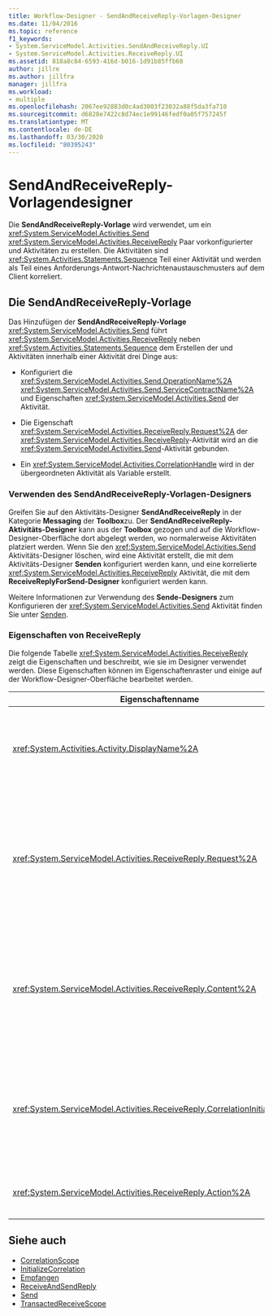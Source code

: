 ```yaml
---
title: Workflow-Designer - SendAndReceiveReply-Vorlagen-Designer
ms.date: 11/04/2016
ms.topic: reference
f1_keywords:
- System.ServiceModel.Activities.SendAndReceiveReply.UI
- System.ServiceModel.Activities.ReceiveReply.UI
ms.assetid: 818a8c84-6593-416d-b016-1d91b85ffb68
author: jillre
ms.author: jillfra
manager: jillfra
ms.workload:
- multiple
ms.openlocfilehash: 2067ee92883d0c4ad3003f23032a88f5da3fa710
ms.sourcegitcommit: d6828e7422c8d74ec1e99146fedf0a05f757245f
ms.translationtype: MT
ms.contentlocale: de-DE
ms.lasthandoff: 03/30/2020
ms.locfileid: "80395243"
---
```

# <a name="sendandreceivereply-template-designer"></a>SendAndReceiveReply-Vorlagendesigner

Die **SendAndReceiveReply-Vorlage** wird verwendet, um ein <xref:System.ServiceModel.Activities.Send> <xref:System.ServiceModel.Activities.ReceiveReply> Paar vorkonfigurierter und Aktivitäten zu erstellen. Die Aktivitäten sind <xref:System.Activities.Statements.Sequence> Teil einer Aktivität und werden als Teil eines Anforderungs-Antwort-Nachrichtenaustauschmusters auf dem Client korreliert.

## <a name="the-sendandreceivereply-template"></a>Die SendAndReceiveReply-Vorlage

Das Hinzufügen der **SendAndReceiveReply-Vorlage** <xref:System.ServiceModel.Activities.Send> führt <xref:System.ServiceModel.Activities.ReceiveReply> neben <xref:System.Activities.Statements.Sequence> dem Erstellen der und Aktivitäten innerhalb einer Aktivität drei Dinge aus:

- Konfiguriert die <xref:System.ServiceModel.Activities.Send.OperationName%2A> <xref:System.ServiceModel.Activities.Send.ServiceContractName%2A> und Eigenschaften <xref:System.ServiceModel.Activities.Send> der Aktivität.

- Die Eigenschaft <xref:System.ServiceModel.Activities.ReceiveReply.Request%2A> der <xref:System.ServiceModel.Activities.ReceiveReply>-Aktivität wird an die <xref:System.ServiceModel.Activities.Send>-Aktivität gebunden.

- Ein <xref:System.ServiceModel.Activities.CorrelationHandle> wird in der übergeordneten Aktivität als Variable erstellt.

### <a name="use-the-sendandreceivereply-template-designer"></a>Verwenden des SendAndReceiveReply-Vorlagen-Designers

Greifen Sie auf den Aktivitäts-Designer **SendAndReceiveReply** in der Kategorie **Messaging** der **Toolbox**zu. Der **SendAndReceiveReply-Aktivitäts-Designer** kann aus der **Toolbox** gezogen und auf die Workflow-Designer-Oberfläche dort abgelegt werden, wo normalerweise Aktivitäten platziert werden. Wenn Sie den <xref:System.ServiceModel.Activities.Send> Aktivitäts-Designer löschen, wird eine Aktivität erstellt, die mit dem Aktivitäts-Designer **Senden** konfiguriert werden kann, und eine korrelierte <xref:System.ServiceModel.Activities.ReceiveReply> Aktivität, die mit dem **ReceiveReplyForSend-Designer** konfiguriert werden kann.

Weitere Informationen zur Verwendung des **Sende-Designers** zum Konfigurieren der <xref:System.ServiceModel.Activities.Send> Aktivität finden Sie unter [Senden](../workflow-designer/send-activity-designer.md).

### <a name="properties-of-receivereply"></a>Eigenschaften von ReceiveReply

Die folgende Tabelle <xref:System.ServiceModel.Activities.ReceiveReply> zeigt die Eigenschaften und beschreibt, wie sie im Designer verwendet werden. Diese Eigenschaften können im Eigenschaftenraster und einige auf der Workflow-Designer-Oberfläche bearbeitet werden.

| Eigenschaftenname | Erforderlich | Verwendung |
|-|----------|-|
| <xref:System.Activities.Activity.DisplayName%2A> | False | Der optionale Anzeigename der <xref:System.ServiceModel.Activities.ReceiveReply>-Aktivität. Der Standardwert lautet ReceiveReplyForSend.<br /><br /> Obwohl die Verwendung eines nicht standardmäßigen <xref:System.Activities.Activity.DisplayName%2A> Werts für die Anzeigenicht unbedingt erforderlich ist, ist es am besten, einen solchen Wert zu verwenden. |
| <xref:System.ServiceModel.Activities.ReceiveReply.Request%2A> | True | Verweis auf die dieser <xref:System.ServiceModel.Activities.Send>-Aktivität zugeordnete <xref:System.ServiceModel.Activities.ReceiveReply>-Aktivität. Diese Eigenschaft darf nicht **null**sein. <xref:System.ServiceModel.Activities.Send>und <xref:System.ServiceModel.Activities.ReceiveReply> Aktivitäten werden zusammen auf dem Client verwendet, um ein Anforderungs-/Antwort-Messagingmuster zu modellieren. Diese Eigenschaft gibt an, welche <xref:System.ServiceModel.Activities.Send>-Aktivität zugeordnet wird. Im Designer können Sie diese Eigenschaft nicht bearbeiten, da <xref:System.ServiceModel.Activities.Send> sie automatisch an <xref:System.ServiceModel.Activities.ReceiveReply> die Aktivität gebunden ist, aus der Sie die Aktivität erstellt haben. |
| <xref:System.ServiceModel.Activities.ReceiveReply.Content%2A> | False | Gibt die zu empfangende Nachricht oder den zu empfangenden Parameterinhalt an. Dies kann entweder eine <xref:System.ServiceModel.Activities.ReceiveMessageContent>-Aktivität oder eine <xref:System.ServiceModel.Activities.ReceiveParametersContent>-Aktivität sein. Bearbeiten Sie diese Eigenschaft, indem Sie auf die Schaltfläche "Auslassung" neben dem Feld **Inhalt** im Eigenschaftenraster klicken oder auf die Schaltfläche **Definieren** neben der **Inhaltsbeschriftung** auf der Designeroberfläche **"Aktivität empfangen"** klicken. Beide zeigen das Dialogfeld **Inhaltsdefinition** an. Weitere Informationen zur Verwendung dieses Felds finden Sie im [Dialogfeld Inhaltsdefinition](../workflow-designer/content-definition-dialog-box.md). |
| <xref:System.ServiceModel.Activities.ReceiveReply.CorrelationInitializers%2A> | False | Gibt die Auflistung von <xref:System.ServiceModel.Activities.CorrelationInitializer>-Objekten an, die mehrere <xref:System.ServiceModel.Activities.CorrelationHandle>-Objekte initialisiert, die diese <xref:System.ServiceModel.Activities.Receive>-Aktivität im Workflow konfigurieren. Klicken Sie auf die Schaltfläche <xref:System.ServiceModel.Activities.Receive.CorrelationInitializers%2A> Auslassung neben der Eigenschaft im Eigenschaftenraster, um das Dialogfeld **Korrelationsinitialisierer hinzufügen** zu öffnen. Weitere Informationen zur Verwendung dieses Felds finden Sie im [Dialogfeld "CorrelationInitializers hinzufügen "Weitere](../workflow-designer/add-correlationinitializers-dialog-box.md)Informationen. |
| <xref:System.ServiceModel.Activities.ReceiveReply.Action%2A> | False | Gibt den Aktionsheader der Nachricht an. Wenn er nicht explizit festgelegt ist, wird der Wert standardmäßig auf:<br /><br /> `https://tempuri.org/{service contract namespace}/{service contract name}/{operation name}`. |

## <a name="see-also"></a>Siehe auch

- [CorrelationScope](../workflow-designer/correlationscope-activity-designer.md)
- [InitializeCorrelation](../workflow-designer/initializecorrelation-activity-designer.md)
- [Empfangen](../workflow-designer/receive-activity-designer.md)
- [ReceiveAndSendReply](../workflow-designer/receiveandsendreply-template-designer.md)
- [Send](../workflow-designer/send-activity-designer.md)
- [TransactedReceiveScope](../workflow-designer/transactedreceivescope-activity-designer.md)